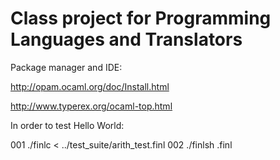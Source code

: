 # Class project for Programming Languages and Translators


Package manager and IDE:

http://opam.ocaml.org/doc/Install.html

http://www.typerex.org/ocaml-top.html



In order to test Hello World:

001     ./finlc < ../test_suite/arith_test.finl
002     ./finlsh .finl
